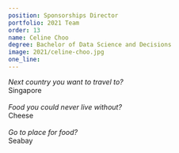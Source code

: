 ```yaml
---
position: Sponsorships Director
portfolio: 2021 Team
order: 13
name: Celine Choo
degree: Bachelor of Data Science and Decisions
image: 2021/celine-choo.jpg
one_line:
---
```

*Next country you want to travel to?*
<br>
Singapore
<br><br>
*Food you could never live without?*
<br>
Cheese
<br><br>
*Go to place for food?*
<br>
Seabay